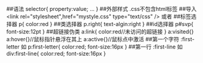 ##语法
	selector{
		property:value;
		...
	}
##外部样式
	.css不包含html标签
##导入
	<head>
		<link rel="stylesheet",href="mystyle.css" type="text/css" />
	</head>
	或者
	<style type="text/css">
		@import url("mystyle.css");
	</style>
##标签选择器
	p{
		color:red
	}
##类选择器
	p.right{
		text-algin:right
	}
##id选择器
	p#svp{
		font-size:12pt
	}
##超链接伪类
	a:link{
		color:red//未访问的超链接
	}
	a:visited{}
	a:hover{}//鼠标指针悬浮在其上
	a:active{}//鼠标点中激活
##第一个字符
	:first-letter
	如
		p:first-letter{
			color:red;
			font-size:16px
		}
##第一行
	:first-line
	如
		div:first-line{
			color:red;
			font-size:16px
		}
